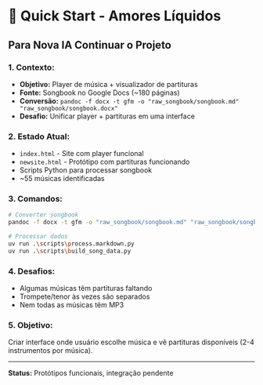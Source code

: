 # 🚀 Quick Start - Amores Líquidos

## Para Nova IA Continuar o Projeto

### **1. Contexto:**
- **Objetivo:** Player de música + visualizador de partituras
- **Fonte:** Songbook no Google Docs (~180 páginas)
- **Conversão:** `pandoc -f docx -t gfm -o "raw_songbook/songbook.md" "raw_songbook/songbook.docx"`
- **Desafio:** Unificar player + partituras em uma interface

### **2. Estado Atual:**
- `index.html` - Site com player funcional
- `newsite.html` - Protótipo com partituras funcionando
- Scripts Python para processar songbook
- ~55 músicas identificadas

### **3. Comandos:**
```bash
# Converter songbook
pandoc -f docx -t gfm -o "raw_songbook/songbook.md" "raw_songbook/songbook.docx"

# Processar dados
uv run .\scripts\process.markdown.py
uv run .\scripts\build_song_data.py
```

### **4. Desafios:**
- Algumas músicas têm partituras faltando
- Trompete/tenor às vezes são separados
- Nem todas as músicas têm MP3

### **5. Objetivo:**
Criar interface onde usuário escolhe música e vê partituras disponíveis (2-4 instrumentos por música).

---
**Status:** Protótipos funcionais, integração pendente
